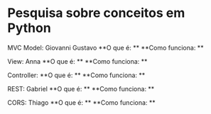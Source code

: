 # Pesquisa sobre conceitos em Python

MVC
Model: Giovanni Gustavo
**O que é: ** **Como funciona: **

View: Anna
**O que é: ** **Como funciona: **

Controller:
**O que é: ** **Como funciona: **

REST:  Gabriel
**O que é: ** **Como funciona: **

CORS: Thiago
**O que é: ** **Como funciona: **
